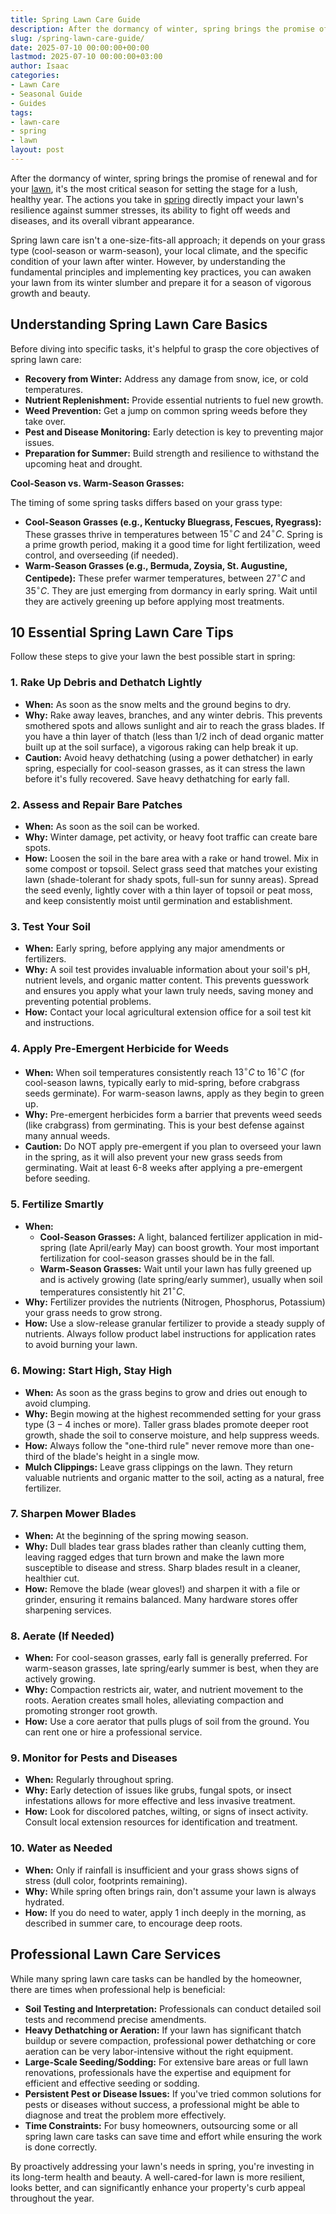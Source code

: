 ```yaml
---
title: Spring Lawn Care Guide
description: After the dormancy of winter, spring brings the promise of renewal  and for your lawn, it's the most critical season for setting the stage for a lush, healthy...
slug: /spring-lawn-care-guide/
date: 2025-07-10 00:00:00+00:00
lastmod: 2025-07-10 00:00:00+03:00
author: Isaac
categories:
- Lawn Care
- Seasonal Guide
- Guides
tags:
- lawn-care
- spring
- lawn
layout: post
---
```

After the dormancy of winter, spring brings the promise of renewal  and for your [lawn](https://pestpolicy.com/10-essential-lawn-and-garden-tools-for-fall/), it's the most critical season for setting the stage for a lush, healthy year. The actions you take in [spring](https://pestpolicy.com/spring-green-lawn-care/) directly impact your lawn's resilience against summer stresses, its ability to fight off weeds and diseases, and its overall vibrant appearance.

Spring lawn care isn't a one-size-fits-all approach; it depends on your grass type (cool-season or warm-season), your local climate, and the specific condition of your lawn after winter. However, by understanding the fundamental principles and implementing key practices, you can awaken your lawn from its winter slumber and prepare it for a season of vigorous growth and beauty.

## Understanding Spring Lawn Care Basics

Before diving into specific tasks, it's helpful to grasp the core objectives of spring lawn care:

* **Recovery from Winter:** Address any damage from snow, ice, or cold temperatures.
* **Nutrient Replenishment:** Provide essential nutrients to fuel new growth.
* **Weed Prevention:** Get a jump on common spring weeds before they take over.
* **Pest and Disease Monitoring:** Early detection is key to preventing major issues.
* **Preparation for Summer:** Build strength and resilience to withstand the upcoming heat and drought.

**Cool-Season vs. Warm-Season Grasses:**

The timing of some spring tasks differs based on your grass type:

* **Cool-Season Grasses (e.g., Kentucky Bluegrass, Fescues, Ryegrass):** These grasses thrive in temperatures between $15^\circ C$ and $24^\circ C$. Spring is a prime growth period, making it a good time for light fertilization, weed control, and overseeding (if needed).
* **Warm-Season Grasses (e.g., Bermuda, Zoysia, St. Augustine, Centipede):** These prefer warmer temperatures, between $27^\circ C$ and $35^\circ C$. They are just emerging from dormancy in early spring. Wait until they are actively greening up before applying most treatments.

## 10 Essential Spring Lawn Care Tips

Follow these steps to give your lawn the best possible start in spring:

### 1. Rake Up Debris and Dethatch Lightly

* **When:** As soon as the snow melts and the ground begins to dry.
* **Why:** Rake away leaves, branches, and any winter debris. This prevents smothered spots and allows sunlight and air to reach the grass blades. If you have a thin layer of thatch (less than $1/2$ inch of dead organic matter built up at the soil surface), a vigorous raking can help break it up.
* **Caution:** Avoid heavy dethatching (using a power dethatcher) in early spring, especially for cool-season grasses, as it can stress the lawn before it's fully recovered. Save heavy dethatching for early fall.

### 2. Assess and Repair Bare Patches

* **When:** As soon as the soil can be worked.
* **Why:** Winter damage, pet activity, or heavy foot traffic can create bare spots.
* **How:** Loosen the soil in the bare area with a rake or hand trowel. Mix in some compost or topsoil. Select grass seed that matches your existing lawn (shade-tolerant for shady spots, full-sun for sunny areas). Spread the seed evenly, lightly cover with a thin layer of topsoil or peat moss, and keep consistently moist until germination and establishment.

### 3. Test Your Soil

* **When:** Early spring, before applying any major amendments or fertilizers.
* **Why:** A soil test provides invaluable information about your soil's pH, nutrient levels, and organic matter content. This prevents guesswork and ensures you apply what your lawn truly needs, saving money and preventing potential problems.
* **How:** Contact your local agricultural extension office for a soil test kit and instructions.

### 4. Apply Pre-Emergent Herbicide for Weeds

* **When:** When soil temperatures consistently reach $13^\circ C$ to $16^\circ C$ (for cool-season lawns, typically early to mid-spring, before crabgrass seeds germinate). For warm-season lawns, apply as they begin to green up.
* **Why:** Pre-emergent herbicides form a barrier that prevents weed seeds (like crabgrass) from germinating. This is your best defense against many annual weeds.
* **Caution:** Do NOT apply pre-emergent if you plan to overseed your lawn in the spring, as it will also prevent your new grass seeds from germinating. Wait at least 6-8 weeks after applying a pre-emergent before seeding.

### 5. Fertilize Smartly

* **When:**
    * **Cool-Season Grasses:** A light, balanced fertilizer application in mid-spring (late April/early May) can boost growth. Your most important fertilization for cool-season grasses should be in the fall.
    * **Warm-Season Grasses:** Wait until your lawn has fully greened up and is actively growing (late spring/early summer), usually when soil temperatures consistently hit $21^\circ C$.
* **Why:** Fertilizer provides the nutrients (Nitrogen, Phosphorus, Potassium) your grass needs to grow strong.
* **How:** Use a slow-release granular fertilizer to provide a steady supply of nutrients. Always follow product label instructions for application rates to avoid burning your lawn.

### 6. Mowing: Start High, Stay High

* **When:** As soon as the grass begins to grow and dries out enough to avoid clumping.
* **Why:** Begin mowing at the highest recommended setting for your grass type ($3-4$ inches or more). Taller grass blades promote deeper root growth, shade the soil to conserve moisture, and help suppress weeds.
* **How:** Always follow the "one-third rule"  never remove more than one-third of the blade's height in a single mow.
* **Mulch Clippings:** Leave grass clippings on the lawn. They return valuable nutrients and organic matter to the soil, acting as a natural, free fertilizer.

### 7. Sharpen Mower Blades

* **When:** At the beginning of the spring mowing season.
* **Why:** Dull blades tear grass blades rather than cleanly cutting them, leaving ragged edges that turn brown and make the lawn more susceptible to disease and stress. Sharp blades result in a cleaner, healthier cut.
* **How:** Remove the blade (wear gloves!) and sharpen it with a file or grinder, ensuring it remains balanced. Many hardware stores offer sharpening services.

### 8. Aerate (If Needed)

* **When:** For cool-season grasses, early fall is generally preferred. For warm-season grasses, late spring/early summer is best, when they are actively growing.
* **Why:** Compaction restricts air, water, and nutrient movement to the roots. Aeration creates small holes, alleviating compaction and promoting stronger root growth.
* **How:** Use a core aerator that pulls plugs of soil from the ground. You can rent one or hire a professional service.

### 9. Monitor for Pests and Diseases

* **When:** Regularly throughout spring.
* **Why:** Early detection of issues like grubs, fungal spots, or insect infestations allows for more effective and less invasive treatment.
* **How:** Look for discolored patches, wilting, or signs of insect activity. Consult local extension resources for identification and treatment.

### 10. Water as Needed

* **When:** Only if rainfall is insufficient and your grass shows signs of stress (dull color, footprints remaining).
* **Why:** While spring often brings rain, don't assume your lawn is always hydrated.
* **How:** If you do need to water, apply $1$ inch deeply in the morning, as described in summer care, to encourage deep roots.

## Professional Lawn Care Services

While many spring lawn care tasks can be handled by the homeowner, there are times when professional help is beneficial:

* **Soil Testing and Interpretation:** Professionals can conduct detailed soil tests and recommend precise amendments.
* **Heavy Dethatching or Aeration:** If your lawn has significant thatch buildup or severe compaction, professional power dethatching or core aeration can be very labor-intensive without the right equipment.
* **Large-Scale Seeding/Sodding:** For extensive bare areas or full lawn renovations, professionals have the expertise and equipment for efficient and effective seeding or sodding.
* **Persistent Pest or Disease Issues:** If you've tried common solutions for pests or diseases without success, a professional might be able to diagnose and treat the problem more effectively.
* **Time Constraints:** For busy homeowners, outsourcing some or all spring lawn care tasks can save time and effort while ensuring the work is done correctly.

By proactively addressing your lawn's needs in spring, you're investing in its long-term health and beauty. A well-cared-for lawn is more resilient, looks better, and can significantly enhance your property's curb appeal throughout the year.
